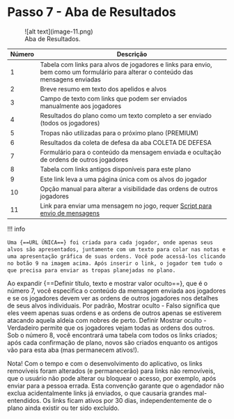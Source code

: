 # Passo 7 - Aba de Resultados

<figure markdown="span">
  ![alt text](image-11.png)
  <figcaption>Aba de Resultados.</figcaption>
</figure>

| Número | Descrição                                                                                                                          |
| ------ | ---------------------------------------------------------------------------------------------------------------------------------- |
| 1      | Tabela com links para alvos de jogadores e links para envio, bem como um formulário para alterar o conteúdo das mensagens enviadas |
| 2      | Breve resumo em texto dos apelidos e alvos                                                                                         |
| 3      | Campo de texto com links que podem ser enviados manualmente aos jogadores                                                          |
| 4      | Resultados do plano como um texto completo a ser enviado (todos os jogadores)                                                      |
| 5      | Tropas não utilizadas para o próximo plano (PREMIUM)                                                                               |
| 6      | Resultados da coleta de defesa da aba COLETA DE DEFESA                                                                             |
| 7      | Formulário para o conteúdo da mensagem enviada e ocultação de ordens de outros jogadores                                           |
| 8      | Tabela com links antigos disponíveis para este plano                                                                               |
| 9      | Este link leva a uma página única com os alvos do jogador                                                                          |
| 10     | Opção manual para alterar a visibilidade das ordens de outros jogadores                                                            |
| 11     | Link para enviar uma mensagem no jogo, requer [Script para envio de mensagens](./../scripts/sending_messages.md)                   |

!!! info

    Uma {==URL ÚNICA==} foi criada para cada jogador, onde apenas seus alvos são apresentados, juntamente com um texto para colar nas notas e uma apresentação gráfica de suas ordens. Você pode acessá-los clicando no botão 9 na imagem acima. Após inserir o link, o jogador tem tudo o que precisa para enviar as tropas planejadas no plano.

Ao expandir {==Definir título, texto e mostrar valor oculto==}, que é o número 7, você especifica o conteúdo da mensagem enviada aos jogadores e se os jogadores devem ver as ordens de outros jogadores nos detalhes de seus alvos individuais. Por padrão, Mostrar oculto - Falso significa que eles veem apenas suas ordens e as ordens de outros apenas se estiverem atacando aquela aldeia com nobres de perto. Definir Mostrar oculto - Verdadeiro permite que os jogadores vejam todas as ordens dos outros. Sob o número 8, você encontrará uma tabela com todos os links criados; após cada confirmação de plano, novos são criados enquanto os antigos vão para esta aba (mas permanecem ativos!).

Nota! Com o tempo e com o desenvolvimento do aplicativo, os links removíveis foram alterados (e permanecerão) para links não removíveis, que o usuário não pode alterar ou bloquear o acesso, por exemplo, após enviar para a pessoa errada. Esta convenção garante que o agendador não exclua acidentalmente links já enviados, o que causaria grandes mal-entendidos. Os links ficam ativos por 30 dias, independentemente de o plano ainda existir ou ter sido excluído.
